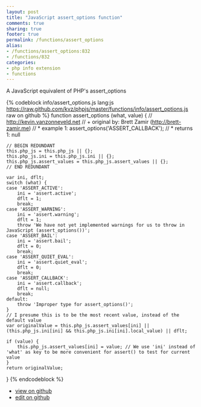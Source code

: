 ```yaml
---
layout: post
title: "JavaScript assert_options function"
comments: true
sharing: true
footer: true
permalink: /functions/assert_options
alias:
- /functions/assert_options:832
- /functions/832
categories:
- php info extension
- functions
---
```

A JavaScript equivalent of PHP's assert_options

<!-- more -->

{% codeblock info/assert_options.js lang:js https://raw.github.com/kvz/phpjs/master/functions/info/assert_options.js raw on github %}
function assert_options (what, value) {
    // http://kevin.vanzonneveld.net
    // +   original by: Brett Zamir (http://brett-zamir.me)
    // *     example 1: assert_options('ASSERT_CALLBACK');
    // *     returns 1: null

    // BEGIN REDUNDANT
    this.php_js = this.php_js || {};
    this.php_js.ini = this.php_js.ini || {};
    this.php_js.assert_values = this.php_js.assert_values || {};
    // END REDUNDANT

    var ini, dflt;
    switch (what) {
    case 'ASSERT_ACTIVE':
        ini = 'assert.active';
        dflt = 1;
        break;
    case 'ASSERT_WARNING':
        ini = 'assert.warning';
        dflt = 1;
        throw 'We have not yet implemented warnings for us to throw in JavaScript (assert_options())';
    case 'ASSERT_BAIL':
        ini = 'assert.bail';
        dflt = 0;
        break;
    case 'ASSERT_QUIET_EVAL':
        ini = 'assert.quiet_eval';
        dflt = 0;
        break;
    case 'ASSERT_CALLBACK':
        ini = 'assert.callback';
        dflt = null;
        break;
    default:
        throw 'Improper type for assert_options()';
    }
    // I presume this is to be the most recent value, instead of the default value
    var originalValue = this.php_js.assert_values[ini] || (this.php_js.ini[ini] && this.php_js.ini[ini].local_value) || dflt;

    if (value) {
        this.php_js.assert_values[ini] = value; // We use 'ini' instead of 'what' as key to be more convenient for assert() to test for current value
    }
    return originalValue;
}
{% endcodeblock %}

 - [view on github](https://github.com/kvz/phpjs/blob/master/functions/info/assert_options.js)
 - [edit on github](https://github.com/kvz/phpjs/edit/master/functions/info/assert_options.js)

